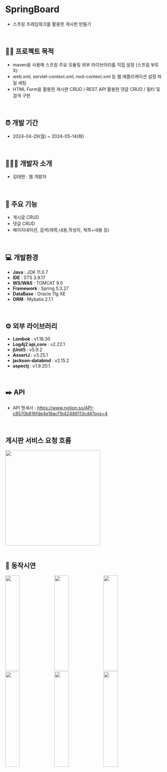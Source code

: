 # SpringBoard
- 스프링 프레임워크를 활용한 게시판 만들기
<br>

## 👨‍🏫 프로젝트 목적
- maven을 사용해 스프링 주요 모듈및 외부 라이브러리를 직접 설정 (스프링 부트 X)
- web.xml, servlet-context.xml, root-context.xml 등 웹 애플리케이션 설정 파일 세팅
- HTML Form을 활용한 게시판 CRUD / REST API 활용한 댓글 CRUD / 필터 및 검색 구현
<br>

## ⏰ 개발 기간 
- 2024-04-29(월) ~ 2024-05-14(화)
<br>

## 🧑‍🤝‍🧑 개발자 소개 
- 김태현 : 웹 개발자
<br>

## 📌 주요 기능
- 게시글 CRUD
- 댓글 CRUD
- 페이지네이션, 검색(제목,내용,작성자, 제목+내용 등)
<br>

## 💻 개발환경
- **Java** : JDK 11.0.7
- **IDE** : STS 3.9.17
- **WS/WAS** :  TOMCAT 9.0
- **Framework** : Spring 5.3.27
- **DataBase** : Oracle 11g XE
- **ORM** : Mybatis 2.1.1
<br>

## ⚙️ 외부 라이브러리
- **Lombok** : v1.18.30 
- **Log4j2 api,core** : v2.22.1 
- **jUnit5** : v5.9.2
- **AssertJ** : v3.25.1
- **jackson-databind** : v2.15.2
- **aspectj** : v1.9.20.1
<br>

## ✒️ API
- API 명세서 : https://www.notion.so/API-c8570b816fde4e18acf1b42486113cd4?pvs=4
<br>

##  게시판 서비스 요청 흐름
<div align='start'>
    <img height="300px" src="https://github.com/slf4bw92/SpringBoardv2/assets/168201465/dcfb10a1-07bf-464f-b71a-3fb1896b1af9"/>
</div>
<br>

## 📱 동작시연
<div align='start'>
  <img width='30%' height="300px" src="https://github.com/slf4bw92/SpringBoardv2/assets/168201465/80bf1a15-e230-4107-b564-dd36b0132b3d"/>
  <img width='30%' height="300px" src="https://github.com/slf4bw92/SpringBoardv2/assets/168201465/14d7dbeb-d4fa-4bd5-a6d1-c7ba094bc554"/>
  <img width='30%' height="300px" src="https://github.com/slf4bw92/SpringBoardv2/assets/168201465/9ee0dd78-2dfb-4f3b-a248-51724ce93fd9"/>
</div>
<div align='start'>
  <img width='30%' height="300px" src="https://github.com/slf4bw92/SpringBoardv2/assets/168201465/4492defa-1778-49ec-9838-b038557332db"/>
  <img width='30%' height="300px" src="https://github.com/slf4bw92/SpringBoardv2/assets/168201465/71b31f5d-624f-4d7b-97f9-13ac21b20a4e"/>
  <img width='30%' height="300px" src="https://github.com/slf4bw92/SpringBoardv2/assets/168201465/284e93df-7dbe-4518-9371-cd1bd69761b1"/>
</div>





